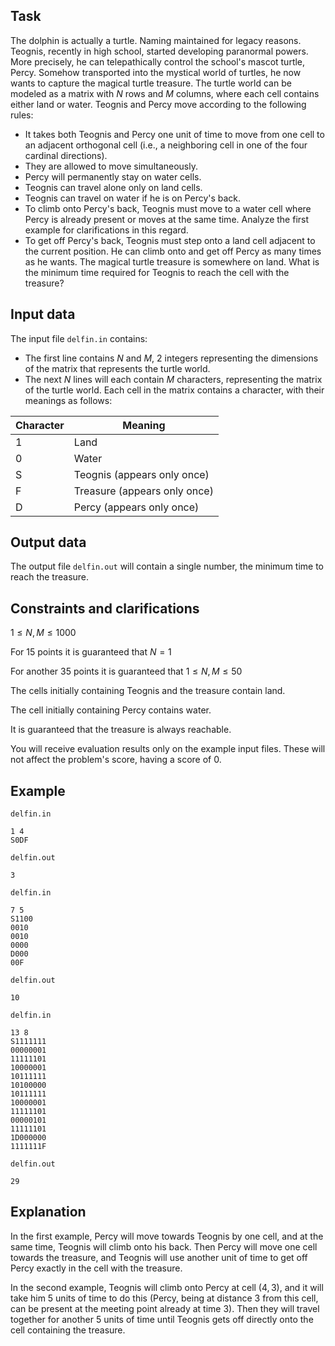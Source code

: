 ## Task

The dolphin is actually a turtle. Naming maintained for legacy reasons. Teognis, recently in high school, started developing paranormal powers. More precisely, he can telepathically control the school's mascot turtle, Percy. Somehow transported into the mystical world of turtles, he now wants to capture the magical turtle treasure. The turtle world can be modeled as a matrix with $N$ rows and $M$ columns, where each cell contains either land or water. Teognis and Percy move according to the following rules:
- It takes both Teognis and Percy one unit of time to move from one cell to an adjacent orthogonal cell (i.e., a neighboring cell in one of the four cardinal directions).
- They are allowed to move simultaneously.
- Percy will permanently stay on water cells.
- Teognis can travel alone only on land cells.
- Teognis can travel on water if he is on Percy's back.
- To climb onto Percy's back, Teognis must move to a water cell where Percy is already present or moves at the same time. Analyze the first example for clarifications in this regard.
- To get off Percy's back, Teognis must step onto a land cell adjacent to the current position. He can climb onto and get off Percy as many times as he wants. The magical turtle treasure is somewhere on land. What is the minimum time required for Teognis to reach the cell with the treasure?

## Input data

The input file `delfin.in` contains:
- The first line contains $N$ and $M$, 2 integers representing the dimensions of the matrix that represents the turtle world.
- The next $N$ lines will each contain $M$ characters, representing the matrix of the turtle world. Each cell in the matrix contains a character, with their meanings as follows:

Character | Meaning
--- | ---
1 | Land
0 | Water
S | Teognis (appears only once)
F | Treasure (appears only once)
D | Percy (appears only once)

## Output data

The output file `delfin.out` will contain a single number, the minimum time to reach the treasure.

## Constraints and clarifications

$1 \leq N, M \leq 1000$

For 15 points it is guaranteed that $N = 1$

For another 35 points it is guaranteed that $1 \leq N, M \leq 50$

The cells initially containing Teognis and the treasure contain land.

The cell initially containing Percy contains water.

It is guaranteed that the treasure is always reachable.

You will receive evaluation results only on the example input files. These will not affect the problem's score, having a score of 0.

## Example

`delfin.in`

```
1 4
S0DF
```

`delfin.out`

```
3
```

`delfin.in`

```
7 5
S1100
0010 
0010
0000
D000
00F
```

`delfin.out`

```
10
```

`delfin.in`

```
13 8
S1111111
00000001
11111101
10000001
10111111
10100000
10111111
10000001
11111101
00000101
11111101
1D000000
1111111F
```

`delfin.out`

```
29
```

## Explanation

In the first example, Percy will move towards Teognis by one cell, and at the same time, Teognis will climb onto his back. Then Percy will move one cell towards the treasure, and Teognis will use another unit of time to get off Percy exactly in the cell with the treasure.

In the second example, Teognis will climb onto Percy at cell $(4, 3)$, and it will take him 5 units of time to do this (Percy, being at distance 3 from this cell, can be present at the meeting point already at time 3). Then they will travel together for another 5 units of time until Teognis gets off directly onto the cell containing the treasure.